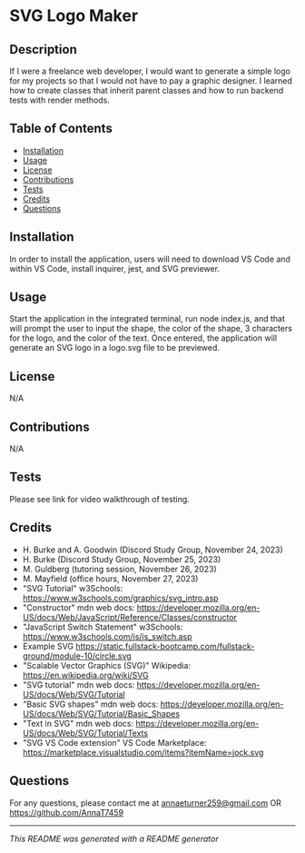 # SVG Logo Maker

## Description
If I were a freelance web developer, I would want to generate a simple logo for my projects so that I would not have to pay a graphic designer. I learned how to create classes that inherit parent classes and how to run backend tests with render methods.

## Table of Contents
- [Installation](#installation)
- [Usage](#usage)
- [License](#license)
- [Contributions](#contributions)
- [Tests](#tests)
- [Credits](#credits)
- [Questions](#questions)

## Installation
In order to install the application, users will need to download VS Code and within VS Code, install inquirer, jest, and SVG previewer. 

## Usage
Start the application in the integrated terminal, run node index.js, and that will prompt the user to input the shape, the color of the shape, 3 characters for the logo, and the color of the text. Once entered, the application will generate an SVG logo in a logo.svg file to be previewed.


## License
N/A


## Contributions
N/A

## Tests
Please see link for video walkthrough of testing.

## Credits
- H. Burke and A. Goodwin (Discord Study Group, November 24, 2023) 
- H. Burke (Discord Study Group, November 25, 2023)
- M. Guldberg (tutoring session, November 26, 2023)
- M. Mayfield (office hours, November 27, 2023)
- "SVG Tutorial" w3Schools: https://www.w3schools.com/graphics/svg_intro.asp
- "Constructor" mdn web docs: https://developer.mozilla.org/en-US/docs/Web/JavaScript/Reference/Classes/constructor
- "JavaScript Switch Statement" w3Schools: https://www.w3schools.com/js/js_switch.asp
- Example SVG https://static.fullstack-bootcamp.com/fullstack-ground/module-10/circle.svg
- "Scalable Vector Graphics (SVG)" Wikipedia: https://en.wikipedia.org/wiki/SVG
- "SVG tutorial" mdn web docs: https://developer.mozilla.org/en-US/docs/Web/SVG/Tutorial
- "Basic SVG shapes" mdn web docs: https://developer.mozilla.org/en-US/docs/Web/SVG/Tutorial/Basic_Shapes
- "Text in SVG" mdn web docs: https://developer.mozilla.org/en-US/docs/Web/SVG/Tutorial/Texts
- "SVG VS Code extension" VS Code Marketplace: https://marketplace.visualstudio.com/items?itemName=jock.svg

## Questions
For any questions, please contact me at annaeturner259@gmail.com OR https://github.com/AnnaT7459

---

*This README was generated with a README generator*

